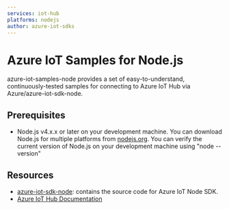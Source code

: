 ```yaml
---
services: iot-hub 
platforms: nodejs
author: azure-iot-sdks
---
```


# Azure IoT Samples for Node.js

azure-iot-samples-node provides a set of easy-to-understand, continuously-tested samples for connecting to Azure IoT Hub via Azure/azure-iot-sdk-node.

## Prerequisites

- Node.js v4.x.x or later on your development machine.  You can download Node.js for multiple platforms from [nodejs.org](https://nodejs.org).  You can verify the current version of Node.js on your development machine using "node --version"

## Resources

- [azure-iot-sdk-node](https://github.com/Azure/azure-iot-sdk-node): contains the source code for Azure IoT Node SDK.
- [Azure IoT Hub Documentation](https://docs.microsoft.com/azure/iot-hub/)
